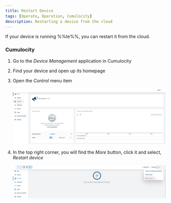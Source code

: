 ```yaml
---
title: Restart Device
tags: [Operate, Operation, Cumulocity]
description: Restarting a device from the cloud
---
```


If your device is running %%te%%, you can restart it from the cloud.

### Cumulocity

1. Go to the *Device Management* application in Cumulocity

2. Find your device and open up its homepage

3. Open the *Control* menu item

    ![Control button](../../images/control-button-red-highlight.png)

4. In the top right corner, you will find the *More* button, click it and select, *Restart device*

    ![Restart device button](../../images/restart-button-red-highlight.png)
